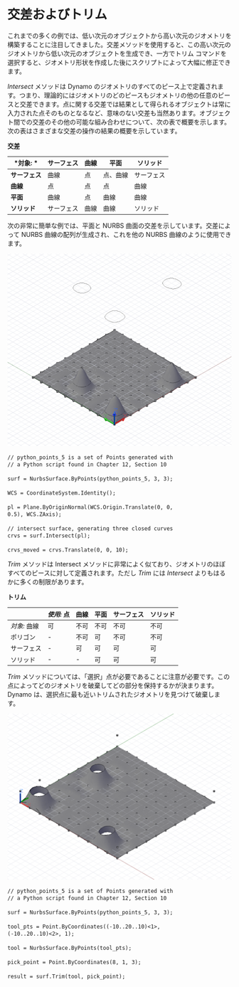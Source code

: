

# 交差およびトリム

これまでの多くの例では、低い次元のオブジェクトから高い次元のジオメトリを構築することに注目してきました。交差メソッドを使用すると、この高い次元のジオメトリから低い次元のオブジェクトを生成でき、一方でトリム コマンドを選択すると、ジオメトリ形状を作成した後にスクリプトによって大幅に修正できます。

*Intersect* メソッドは Dynamo のジオメトリのすべてのピース上で定義されます。つまり、理論的にはジオメトリのどのピースもジオメトリの他の任意のピースと交差できます。点に関する交差では結果として得られるオブジェクトは常に入力された点そのものとなるなど、意味のない交差も当然あります。オブジェクト間での交差のその他の可能な組み合わせについて、次の表で概要を示します。次の表はさまざまな交差の操作の結果の概要を示しています。

**交差**

|*対象: *|サーフェス|曲線|平面|ソリッド|
| -- | -- | -- | -- | -- |
|**サーフェス**|曲線|点|点、曲線|サーフェス|
|**曲線**|点|点|点|曲線|
|**平面**|曲線|点|曲線|曲線|
|**ソリッド**|サーフェス|曲線|曲線|ソリッド|

次の非常に簡単な例では、平面と NURBS 曲面の交差を示しています。交差によって NURBS 曲線の配列が生成され、これを他の NURBS 曲線のように使用できます。

![](images/12-8/IntersectionAndTrim_01.png)

```
// python_points_5 is a set of Points generated with
// a Python script found in Chapter 12, Section 10

surf = NurbsSurface.ByPoints(python_points_5, 3, 3);

WCS = CoordinateSystem.Identity();

pl = Plane.ByOriginNormal(WCS.Origin.Translate(0, 0,
0.5), WCS.ZAxis);

// intersect surface, generating three closed curves
crvs = surf.Intersect(pl);

crvs_moved = crvs.Translate(0, 0, 10);
```

*Trim* メソッドは Intersect メソッドに非常によく似ており、ジオメトリのほぼすべてのピースに対して定義されます。ただし *Trim* には *Intersect* よりもはるかに多くの制限があります。

**トリム**


|     |*使用:* 点|曲線|平面|サーフェス|ソリッド|
| -- | -- | -- | -- | -- | -- |
|*対象:* 曲線|可|不可|不可|不可|不可|
|ポリゴン|-|不可|可|不可|不可|
|サーフェス|-|可|可|可|可|
|ソリッド|-|-|可|可|可|

*Trim* メソッドについては、「選択」点が必要であることに注意が必要です。この点によってどのジオメトリを破棄してどの部分を保持するかが決まります。Dynamo は、選択点に最も近いトリムされたジオメトリを見つけて破棄します。

![](images/12-8/IntersectionAndTrim_02.png)

```
// python_points_5 is a set of Points generated with
// a Python script found in Chapter 12, Section 10

surf = NurbsSurface.ByPoints(python_points_5, 3, 3);

tool_pts = Point.ByCoordinates((-10..20..10)<1>,
(-10..20..10)<2>, 1);

tool = NurbsSurface.ByPoints(tool_pts);

pick_point = Point.ByCoordinates(8, 1, 3);

result = surf.Trim(tool, pick_point);
```

